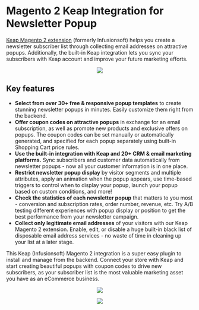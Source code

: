# Magento 2 Keap Integration for Newsletter Popup

[Keap Magento 2 extension](https://plumrocket.com/magento-newsletter-popup/mailchimp) (formerly Infusionsoft) helps you create a newsletter subscriber list through collecting email addresses on attractive popups. Additionally, the built-in Keap integration lets you sync your subscribers with Keap account and improve your future marketing efforts. 

<p align="center">
  <img src="https://user-images.githubusercontent.com/4431548/143277760-f2bf7fe7-df71-49ce-8a80-f5fd74e627e9.png" />
</p>

## Key features
 
* **Select from over 30+ free & responsive popup templates** to create stunning newsletter popups in minutes. Easily customize them right from the backend. 
* **Offer coupon codes on attractive popups** in exchange for an email subscription, as well as promote new products and exclusive offers on popups. The coupon codes can be set manually or automatically generated, and specified for each popup separately using built-in Shopping Cart price rules.
* **Use the built-in integration with Keap and 20+ CRM & email marketing platforms.** Sync subscribers and customer data automatically from newsletter popups - now all your customer information is in one place.
* **Restrict newsletter popup display** by visitor segments and multiple attributes, apply an animation when the popup appears, use time-based triggers to control when to display your popup, launch your popup based on custom conditions, and more!
* **Check the statistics of each newsletter popup** that matters to you most - conversion and subscription rates, order number, revenue, etc. Try A/B testing different experiences with popup display or position to get the best performance from your newsletter campaign.
* **Collect only legitimate email addresses** of your visitors with our Keap Magento 2 extension. Enable, edit, or disable a huge built-in black list of disposable email address services - no waste of time in cleaning up your list at a later stage.
 
This Keap (Infusionsoft) Magento 2 integration is a super easy plugin to install and manage from the backend. Connect your store with Keap and start creating beautiful popups with coupon codes to drive new subscribers, as your subscriber list is the most valuable marketing asset you have as an eCommerce business.
 
<p align="center">
  <img src="https://user-images.githubusercontent.com/4431548/143277976-de14a840-49cf-44e4-b296-a9697101d995.png" />
</p>
<p align="center">
  <img src="https://user-images.githubusercontent.com/4431548/143278204-754c5b25-213b-4a45-965a-497f11bdc8c0.png" />
</p>

